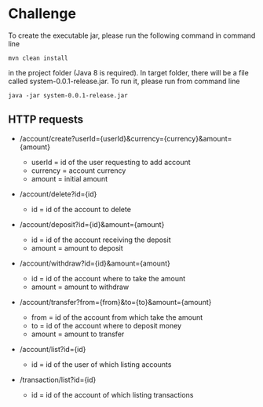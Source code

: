 # Challenge

To create the executable jar, please run the following command in command line
```
mvn clean install
```
in the project folder (Java 8 is required). In target folder, there will be a file called system-0.0.1-release.jar. To run it, please run from command line
```
java -jar system-0.0.1-release.jar
```
## HTTP requests

- /account/create?userId={userId}&currency={currency}&amount={amount}
  - userId = id of the user requesting to add account
  - currency = account currency
  - amount = initial amount
- /account/delete?id={id}
  - id = id of the account to delete
- /account/deposit?id={id}&amount={amount}
  - id = id of the account receiving the deposit
  - amount = amount to deposit
- /account/withdraw?id={id}&amount={amount}
  - id = id of the account where to take the amount
  - amount = amount to withdraw
- /account/transfer?from={from}&to={to}&amount={amount}
  - from = id of the account from which take the amount
  - to = id of the account where to deposit money
  - amount = amount to transfer
- /account/list?id={id}
  - id = id of the user of which listing accounts

- /transaction/list?id={id}
  - id = id of the account of which listing transactions

